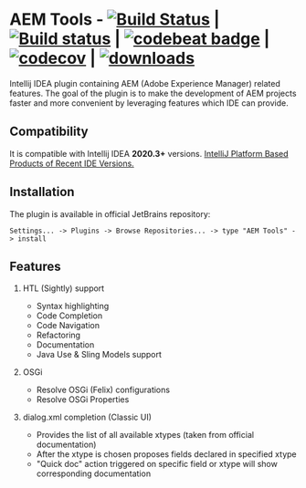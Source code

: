 # AEM Tools - [![Build Status](https://travis-ci.org/aemtools/aemtools.svg?branch=master)](https://travis-ci.org/aemtools/aemtools) | [![Build status](https://ci.appveyor.com/api/projects/status/i0jamppjexluy5xk/branch/master?svg=true)](https://ci.appveyor.com/project/aemtools/aemtools/branch/master) | [![codebeat badge](https://codebeat.co/badges/0cc34216-7e9d-4154-8bfc-2561f77f1cbc)](https://codebeat.co/projects/github-com-dmytrotroynikov-aemtools-master) | [![codecov](https://codecov.io/gh/aemtools/aemtools/branch/master/graph/badge.svg)](https://codecov.io/gh/aemtools/aemtools) | [![downloads](https://img.shields.io/jetbrains/plugin/d/9397-aem-tools.svg)](https://plugins.jetbrains.com/plugin/9397-aem-tools)

<!-- Plugin description -->

Intellij IDEA plugin containing AEM (Adobe Experience Manager) related features. The goal of the plugin is to make the development of AEM projects faster and more convenient by leveraging features which IDE can provide.

## Compatibility

It is compatible with Intellij IDEA **2020.3+** versions. [IntelliJ Platform Based Products of Recent IDE Versions.](https://plugins.jetbrains.com/docs/intellij/build-number-ranges.html#intellij-platform-based-products-of-recent-ide-versions)

## Installation 
The plugin is available in official JetBrains repository:

`Settings... -> Plugins -> Browse Repositories... -> type "AEM Tools" -> install`

## Features
1. HTL (Sightly) support
   * Syntax highlighting
   * Code Completion 
   * Code Navigation
   * Refactoring
   * Documentation
   * Java Use & Sling Models support

2. OSGi
   * Resolve OSGi (Felix) configurations
   * Resolve OSGi Properties

3. dialog.xml completion (Classic UI)
   * Provides the list of all available xtypes (taken from official documentation)
   * After the xtype is chosen proposes fields declared in specified xtype
   * "Quick doc" action triggered on specific field or xtype will show corresponding documentation

<!-- Plugin description end -->
